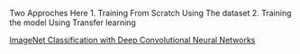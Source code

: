 Two Approches Here 
    1. Training From Scratch Using The dataset
    2. Training the model Using Transfer learning
    
    

[ImageNet Classification with Deep Convolutional
Neural Networks](https://papers.nips.cc/paper/4824-imagenet-classification-with-deep-convolutional-neural-networks.pdf)